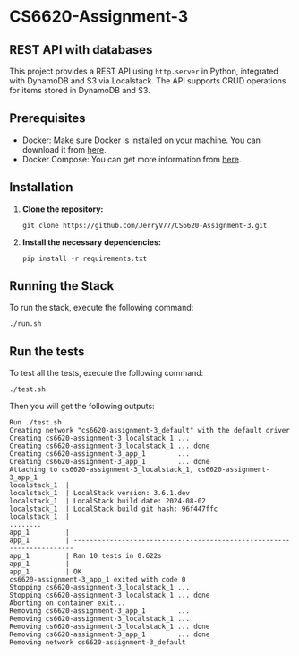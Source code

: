 
# CS6620-Assignment-3

## REST API with databases

This project provides a REST API using `http.server` in Python, integrated with DynamoDB and S3 via Localstack. The API supports CRUD operations for items stored in DynamoDB and S3.

## Prerequisites

- Docker: Make sure Docker is installed on your machine. You can download it from [here](https://www.docker.com/get-started).
- Docker Compose: You can get more information from [here](https://docs.docker.com/compose/).

## Installation

1. **Clone the repository:**

    ```
    git clone https://github.com/JerryV77/CS6620-Assignment-3.git
    ```

2. **Install the necessary dependencies:**

    ```
    pip install -r requirements.txt
    ```

## Running the Stack

To run the stack, execute the following command:

```
./run.sh
```

## Run the tests

To test all the tests, execute the following command:

```
./test.sh
```

Then you will get the following outputs:

```
Run ./test.sh
Creating network "cs6620-assignment-3_default" with the default driver
Creating cs6620-assignment-3_localstack_1 ... 
Creating cs6620-assignment-3_localstack_1 ... done
Creating cs6620-assignment-3_app_1        ... 
Creating cs6620-assignment-3_app_1        ... done
Attaching to cs6620-assignment-3_localstack_1, cs6620-assignment-3_app_1
localstack_1  | 
localstack_1  | LocalStack version: 3.6.1.dev
localstack_1  | LocalStack build date: 2024-08-02
localstack_1  | LocalStack build git hash: 96f447ffc
localstack_1  |
........
app_1         | 
app_1         | ----------------------------------------------------------------------
app_1         | Ran 10 tests in 0.622s
app_1         | 
app_1         | OK
cs6620-assignment-3_app_1 exited with code 0
Stopping cs6620-assignment-3_localstack_1 ... 
Stopping cs6620-assignment-3_localstack_1 ... done
Aborting on container exit...
Removing cs6620-assignment-3_app_1        ... 
Removing cs6620-assignment-3_localstack_1 ... 
Removing cs6620-assignment-3_localstack_1 ... done
Removing cs6620-assignment-3_app_1        ... done
Removing network cs6620-assignment-3_default
```

